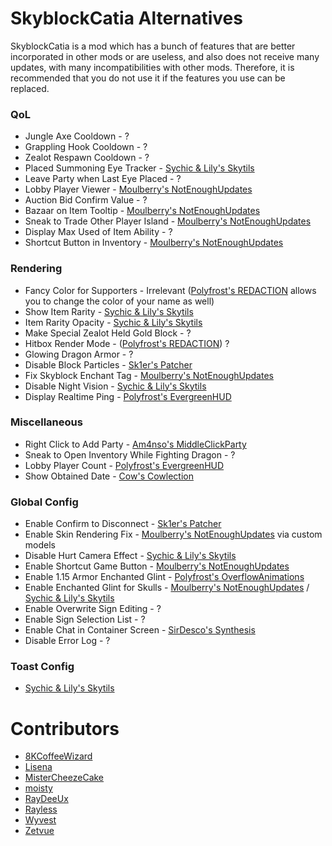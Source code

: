 # SkyblockCatia Alternatives

SkyblockCatia is a mod which has
a bunch of features that are better
incorporated in other mods or are
useless, and also does not receive
many updates, with many incompatibilities
with other mods. Therefore, it is
recommended that you do not use it
if the features you use can be replaced.

### QoL

* Jungle Axe Cooldown - ?
* Grappling Hook Cooldown - ?
* Zealot Respawn Cooldown - ?
* Placed Summoning Eye Tracker - [Sychic & Lily's Skytils](https://github.com/Skytils/SkytilsMod/releases/latest)
* Leave Party when Last Eye Placed - ?
* Lobby Player Viewer - [Moulberry's NotEnoughUpdates](https://skyclient.co/mod/neu)
* Auction Bid Confirm Value - ?
* Bazaar on Item Tooltip - [Moulberry's NotEnoughUpdates](https://skyclient.co/mod/neu)
* Sneak to Trade Other Player Island - [Moulberry's NotEnoughUpdates](https://skyclient.co/mod/neu)
* Display Max Used of Item Ability - ?
* Shortcut Button in Inventory - [Moulberry's NotEnoughUpdates](https://skyclient.co/mod/neu)

### Rendering

* Fancy Color for Supporters - Irrelevant ([Polyfrost's REDACTION](https://modrinth.com/mod/redaction) allows you to change the color of your name as well)
* Show Item Rarity - [Sychic & Lily's Skytils](https://github.com/Skytils/SkytilsMod/releases/latest)
* Item Rarity Opacity - [Sychic & Lily's Skytils](https://github.com/Skytils/SkytilsMod/releases/latest)
* Make Special Zealot Held Gold Block - ?
* Hitbox Render Mode - ([Polyfrost's REDACTION](https://modrinth.com/mod/redaction)) ?
* Glowing Dragon Armor - ?
* Disable Block Particles - [Sk1er's Patcher](https://sk1er.club/mods/patcher)
* Fix Skyblock Enchant Tag - [Moulberry's NotEnoughUpdates](https://github.com/Moulberry/NotEnoughUpdates/latest)
* Disable Night Vision - [Sychic & Lily's Skytils](https://github.com/Skytils/SkytilsMod/releases/latest)
* Display Realtime Ping - [Polyfrost's EvergreenHUD](https://modrinth.com/mod/evergreenhud)

### Miscellaneous

* Right Click to Add Party - [Am4nso's MiddleClickParty](https://hypixel.net/threads/forge-1-8-9-middleclickparty-invite-players-to-your-party-by-middle-clicking.3349916/)
* Sneak to Open Inventory While Fighting Dragon - ?
* Lobby Player Count - [Polyfrost's EvergreenHUD](https://modrinth.com/mod/evergreenhud)
* Show Obtained Date - [Cow's Cowlection](https://github.com/cow-mc/Cowlection/releases/latest)

### Global Config

* Enable Confirm to Disconnect - [Sk1er's Patcher](https://sk1er.club/mods/patcher)
* Enable Skin Rendering Fix - [Moulberry's NotEnoughUpdates](https://skyclient.co/mod/neu) via custom models
* Disable Hurt Camera Effect - [Sychic & Lily's Skytils](https://github.com/Skytils/SkytilsMod/releases/latest)
* Enable Shortcut Game Button - [Moulberry's NotEnoughUpdates](https://skyclient.co/mod/neu)
* Enable 1.15 Armor Enchanted Glint - [Polyfrost's OverflowAnimations](https://modrinth.com/mod/animations)
* Enable Enchanted Glint for Skulls - [Moulberry's NotEnoughUpdates](https://skyclient.co/mod/neu) / [Sychic & Lily's Skytils](https://github.com/Skytils/SkytilsMod/releases/latest)
* Enable Overwrite Sign Editing - ?
* Enable Sign Selection List - ?
* Enable Chat in Container Screen - [SirDesco's Synthesis](https://github.com/SynthesisMod/Synthesis) 
* Disable Error Log - ?

### Toast Config

* [Sychic & Lily's Skytils](https://github.com/Skytils/SkytilsMod/releases/latest)

# Contributors

* [8KCoffeeWizard](https://github.com/8KCoffeeWizard)
* [Lisena](https://github.com/lisenaaaa)
* [MisterCheezeCake](https://github.com/MisterCheezeCake)
* [moisty](https://github.com/Mqisty)
* [RayDeeUx](https://github.com/RayDeeUx)
* [Rayless](https://github.com/UnderscoreRayless)
* [Wyvest](https://github.com/Wyvest)
* [Zetvue](https://zetvue.github.io/)
